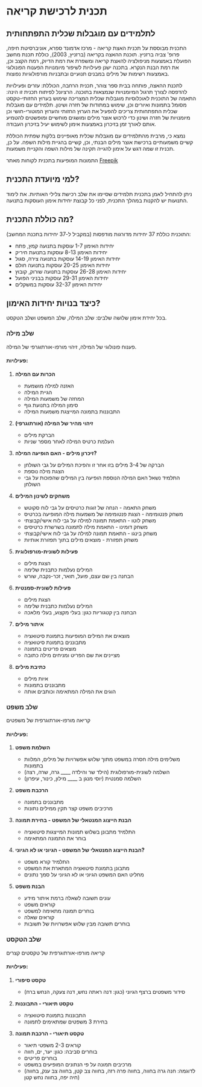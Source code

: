 # תכנית לרכישת קריאה
## לתלמידים עם מוגבלות שכלית התפתחותית

התכנית מבוססת על תכנית האצת קריאה - מרכז אדמונד ספרא, אוניברסיטת חיפה, פרופ' צביה ברזניץ. תוכנת ההאצה בקריאה (ברזניץ, 2003), כוללת תכנת מחשב הפועלת באמצעות מניפולציה להאצת קריאה ומשפרת את רמת הדיוק, רמת הקצב וכן, את רמת הבנת הנקרא. בתכנה ישנן פעילויות לשיפור מיומנויות הפענוח הפונולוגי באמצעות רשימות של מילים במבנים תנועיים ובתבניות מורפולוגיות נפוצות.

לתכנת ההאצה, פותחה בבית ספר צוהר, תכנית הרחבה, הכוללת: עזרים ופעילויות להדפסה לצורך תרגול המיומנויות שנמצאות בתוכנה. הרציונל לפיתוח תכנית זו הינה: התאמה של התוכנית לאוכלוסיות מוגבלות שכלית המצריכה שימוש בערוץ החזותי-טקסט מסומל בתמונות ואיורים וכן, שימוש במתודות של חזרה ושינון. תלמידים עם מוגבלות שכלית התפתחותית צריכים להפעיל את הערוץ החזותי והערוץ המוטורי-חושי וכן מיומנויות של חזרה ושינון כדי לרכוש אוצר מילים ומושגים מוחשיים ומופשטים להטמיע אותם לאורך זמן בזיכרון באמצעות אימון לשימוש יעיל בזיכרון העבודה.

נמצא כי, מרבית מהתלמידים עם מוגבלות שכלית מאופיינים בלקות שפתית הכוללת קשיים משמעותיים ברכישת אוצר מילים הבנתי, וכן, קשיים בהגיית מילות השפה. על כן, תכנית זו שמה דגש על אימון להגייה תקינה של מילות השפה והקניית משמעות.

התמונות המופיעות בתכנית לקוחות מאתר [Freepik](https://www.freepik.com)

## למי מיועדת התכנית?
ניתן להתחיל לאמן בתכנית תלמידים שסיימו את שלב רכישת צלילי האותיות. את לימוד התנועות יש להקנות במהלך התכנית, לפני כל קבוצת יחידות אימון העוסקות בתנועה.

## מה כוללת התכנית?
התוכנית כוללת 37 יחידות מדורגות מודפסות (במקביל ל-37 יחידות בתכנת המחשב):

* יחידות האימון 1-7 עוסקות בתנועה קמץ, פתח
* יחידות האימון 8-13 עוסקות בתנועת חיריק
* יחידות האימון 14-19 עוסקות בתנועה צירה, סגול
* יחידות האימון 20-25 עוסקות בתנועה חולם
* יחידות האימון 26-28 עוסקות בתנועה שורוק, קובוץ
* יחידות האימון 29-31 עוסקות בבניני הפועל
* יחידות האימון 32-37 עוסקות במשקלים

## כיצד בנויות יחידות האימון?
בכל יחידת אימון שלושה שלבים: שלב המילה, שלב המשפט ושלב הטקסט.

### שלב מילה
פענוח פונולוגי של המילה, זיהוי מורפו-אורתוגרפי של המילה.

#### פעילויות:
1. **הכרות עם המילה**
   * האזנה למילה מושמעת
   * הגיית המילה
   * המחזה של משמעות המילה
   * סימון המילה בתנועת גוף
   * התבוננות בתמונה המייצגת משמעות המילה

2. **זיהוי מהיר של המילה (אורתוגרפי)**
   * הברקת מילים
   * העלמת כרטיס המילה לאחר מספר שניות

3. **זיכרון מילים - האם הופיעה המילה?**
   * הברקה של 3-4 מילים בזו אחר זו והפיכת המילים על גבי השולחן
   * הצגת מילה נוספת
   * התלמיד נשאל האם המילה הנוספת הופיעה בין המילים שהפוכות על גבי השולחן

4. **משחקים לשינון המילים**
   * משחק התאמה - הנחה של זוגות כרטיסים על גבי לוח סקוטש
   * משחק פנטומימה - הצגת פנטומימה של משמעות מילה המופיעה בכרטיס
   * משחק לוטו - התאמת תמונה למילה על גבי לוח אישי/קבוצתי
   * משחק דומינו - התאמת מילה לתמונה בשרשרת כרטיסים
   * משחק בינגו - התאמת תמונה למילה על גבי לוח אישי/קבוצתי
   * משחק תפזורת - מוצאים מילים בתוך תפזורת אותיות

5. **פעילות לשונית-מורפולוגית**
   * הצגת מילים
   * המילים נעלמות כתבנית שלימה
   * הבחנה בין שם עצם, פועל, תואר, זכר-נקבה, שורש

6. **פעילות לשונית-סמנטית**
   * הצגת מילים
   * המילים נעלמות כתבנית שלימה
   * הבחנה בין קטגוריות כגון: בעלי מקצוע, בעלי מלאכה

7. **איתור מילים**
   * מוצאים את המילים המופיעות בתמונת סיטואציה
   * מתבוננים בתמונת סיטואציה
   * מוצאים פריטים בתמונה
   * מציינים את שם הפריט ומניחים מילה כתובה

8. **כתיבת מילים**
   * איות מילים
   * מתבוננים בתמונות
   * הוגים את המילה המתאימה וכותבים אותה

### שלב משפט
קריאה מורפו-אורתוגרפית של משפטים

#### פעילויות:
1. **השלמת משפט**
   * משלימים מילה חסרה במשפט מתוך שלוש אפשרויות של מילים, המלוות בתמונות
   * השלמה לשונית-מורפולוגית (הילד שר והילדה ____ גרה, שרה, רצה)
   * השלמה סמנטית (יוסי מנגן ב ____ מילון, כינור, עיפרון)

2. **הרכבת משפט**
   * מתבוננים בתמונה
   * מרכיבים משפט קצר תקין ממילים נתונות

3. **הבנת הייצוג המנטאלי של המשפט - בחירת תמונה**
   * התלמיד מתבונן בשלוש תמונות המייצגות סיטואציה
   * בוחר את התמונה המתאימה

4. **הבנת הייצוג המנטאלי של המשפט - הגיוני או לא הגיוני?**
   * התלמיד קורא משפט
   * מתבונן בתמונת סיטואציה המתארת את המשפט
   * מחליט האם המשפט הגיוני או לא הגיוני על סמך נתונים

5. **הבנת משפט**
   * עונים תשובה לשאלה ברמת איתור מידע
   * קוראים משפט
   * בוחרים תמונה מתאימה למשפט
   * קוראים שאלה
   * בוחרים תשובה מבין שלוש אפשרויות של תשובות

### שלב הטקסט
קריאה מורפו-אורתוגרפית של טקסטים קצרים

#### פעילויות:
1. **טקסט סיפורי**
   * סידור משפטים ברצף הגיוני (כגון: דנה ראתה נחש, דנה צעקה, הנחש ברח)

2. **טקסט תיאורי - התבוננות**
   * התבוננות בתמונת סיטואציה
   * בחירת 3 משפטים שמתאימים לתמונה

3. **טקסט תיאורי - הרכבת תמונה**
   * קוראים 2-3 משפטי תיאור
   * בוחרים סביבה: כגון: יער, ים, חווה
   * בוחרים פריטים
   * מרכיבים תמונה על פי הנתונים המופיעים במשפט
   * (לדוגמה: חנה גרה בחווה, בחווה פרה רזה, בחווה צב קטן, בחווה צב ענק, בחווה חיה יפה, בחווה נחש קטן)

